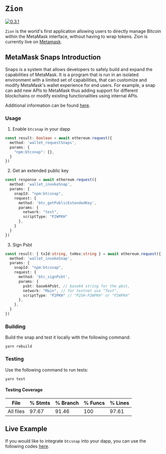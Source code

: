 # `Zion`

[![0.3.1](https://badge.fury.io/js/btcsnap.png)](https://badge.fury.io/js/btcsnap)

`Zion` is the world's first application allowing users to directly manage Bitcoin within the MetaMask interface,
without having to wrap tokens. Zion is currently live on [Metamask](https://metamask.io/).

## MetaMask Snaps Introduction
Snaps is a system that allows developers to safely build and expand the capabilities of MetaMask.
It is a program that is run in an isolated environment with a limited set of capabilities,
that can customize and modify MetaMask's wallet experience for end users.
For example, a snap can add new APIs to MetaMask thus adding support for different blockchains
or modify existing functionalities using internal APIs.

Additional information can be found [here](https://docs.metamask.io/guide/snaps.html).

### Usage

1. Enable `btcsnap` in your dapp

```ts
const result: boolean = await ethereum.request({
  method: 'wallet_requestSnaps',
  params: {
    "npm:btcsnap": {},
  }
})
```

2. Get an extended public key

```ts
const response = await ethereum.request({
  method: 'wallet_invokeSnap',
  params: {
    snapId: "npm:btcsnap",
    request: {
      method: 'btc_getPublicExtendedKey',
      params: {
        network: "test",
        scriptType: "P2WPKH"
      },
    }
  }
})
```

3. Sign Psbt

```ts
const result: { txId:string, txHex:string } = await ethereum.request({
  method: 'wallet_invokeSnap',
  params: {
    snapId: "npm:btcsnap",
    request: {
      method: 'btc_signPsbt',
      params: {
        psbt: base64Psbt, // base64 string for the pbst,
        network: "Main", // for testnet use "Test",
        scriptType: "P2PKH" // "P2SH-P2WPKH" or "P2WPKH"
      },
    },
  }
})
```


### Building

Build the snap and test it locally with the following command:

```shell
yarn rebuild
```

### Testing

Use the following command to run tests:

```shell
yarn test
```

#### Testing Coverage

| File       | % Stmts | % Branch | % Funcs | % Lines |
|------------|---------|----------|---------|---------|
| All files  |    97.67 |    91.46 |     100 | 97.61   |

## Live Example

If you would like to integrate `btcsnap` into your dapp, you can use the following codes [here](https://github.com/snapdao/btcsnap/tree/master/packages/example).
